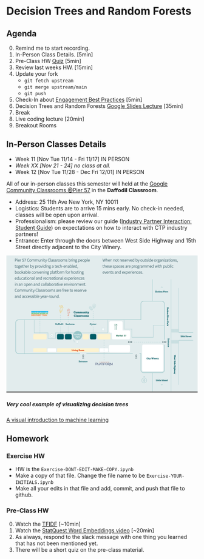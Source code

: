 # Decision Trees and Random Forests

## Agenda
0. Remind me to start recording. 
0. In-Person Class Details. [5min]
0. Pre-Class HW [Quiz](https://forms.gle/tWgpj6r8B3TtKPbo8) [5min]
0. Review last weeks HW. [15min]
0. Update your fork
	* `git fetch upstream`
	* `git merge upstream/main`
	* `git push`
0. Check-In about [Engagement Best Practices](https://docs.google.com/presentation/d/1ovV1kSQBwY5NXKKWPaLhdxN2Df0X-fPLgn1uodu6XC8/edit?usp=sharing) [5min]
0. Decision Trees and Random Forests [Google Slides Lecture](https://docs.google.com/presentation/d/13JKGDp5d6Fb124jVQRSS99c_ZU1i9qsncp6gpxgqxww/edit#slide=id.p) [35min]
0. Break
0. Live coding lecture [20min]
0. Breakout Rooms


## In-Person Classes Details
* Week 11 [Nov Tue 11/14 - Fri 11/17] IN PERSON
* _Week XX [Nov 21 - 24] no class at all._
* Week 12 [Nov Tue 11/28 - Dec Fri 12/01] IN PERSON

All of our in-person classes this semester will held at the [Google Community Classrooms @Pier 57](https://pier57nyc.com/community-spaces/community-classrooms/) in the **Daffodil Classroom**.
- Address: 25 11th Ave New York, NY 10011
- Logistics: Students are to arrive 15 mins early.  No check-in needed, classes will be open upon arrival.
- Professionalism: please review our guide ([Industry Partner Interaction: Student Guide](https://docs.google.com/document/d/1_2c9joKkfP4RYM6_tIwWp8ngyeyndDxvVQFMFu0AN4w/edit)) on expectations on how to interact with CTP industry partners!
- Entrance: Enter through the doors between West Side Highway and 15th Street directly adjacent to the City Winery.

![map](Week-07-Decision-Trees-n-RandomForest/data/Pier-57-Map.png)


##### Very cool example of visualizing decision trees
[A visual introduction to machine learning](http://www.r2d3.us/visual-intro-to-machine-learning-part-1/)

## Homework

### Exercise HW
* HW is the `Exercise-DONT-EDIT-MAKE-COPY.ipynb`
* Make a copy of that file.  Change the file name to be `Exercise-YOUR-INITIALS.ipynb`
* Make all your edits in that file and add, commit, and push that file to github. 

### Pre-Class HW
0. Watch the [TFIDF](https://www.youtube.com/watch?v=OymqCnh-APA&ab_channel=ritvikmath) [~10min]
0. Watch the [StatQuest Word Embeddings video](https://www.youtube.com/watch?v=viZrOnJclY0&ab_channel=StatQuestwithJoshStarmer) [~20min]
0. As always, respond to the slack message with one thing you learned that has not been mentioned yet.  
0. There will be a short quiz on the pre-class material. 








